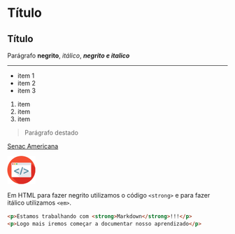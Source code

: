 <!-- Bora Começar -->
<!-- Markdown -->
# Título
## Título

Parágrafo **negrito**, *itálico*, ***negrito e italico***

---
- item 1
- item 2
- item 3

1. item
2. item
3. item

>Parágrafo destado

[Senac Americana](https://www.sp.senac.br/senac-americana)

![Icone dev](icone-3.png)

Em HTML para fazer negrito utilizamos o código `<strong>` e para fazer itálico utilizamos `<em>`.

```html
<p>Estamos trabalhando com <strong>Markdown</strong>!!!</p>
<p>Logo mais iremos começar a documentar nosso aprendizado</p>
```
